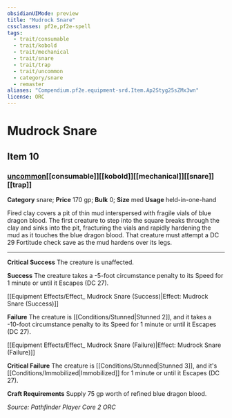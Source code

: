 ```yaml
---
obsidianUIMode: preview
title: "Mudrock Snare"
cssclasses: pf2e,pf2e-spell
tags:
  - trait/consumable
  - trait/kobold
  - trait/mechanical
  - trait/snare
  - trait/trap
  - trait/uncommon
  - category/snare
  - remaster
aliases: "Compendium.pf2e.equipment-srd.Item.Ap2Styg25sZMx3wn"
license: ORC
---
```

# Mudrock Snare
## Item 10
### [uncommon](uncommon "Uncommon Rarity Trait")[[consumable]][[kobold]][[mechanical]][[snare]][[trap]]

**Category** snare; 
**Price** 170 gp; 
**Bulk** 0; **Size** med
**Usage** held-in-one-hand

Fired clay covers a pit of thin mud interspersed with fragile vials of blue dragon blood. The first creature to step into the square breaks through the clay and sinks into the pit, fracturing the vials and rapidly hardening the mud as it touches the blue dragon blood. That creature must attempt a DC 29 Fortitude check save as the mud hardens over its legs.

* * *

**Critical Success** The creature is unaffected.

**Success** The creature takes a -5-foot circumstance penalty to its Speed for 1 minute or until it Escapes (DC 27).

[[Equipment Effects/Effect_ Mudrock Snare (Success)|Effect: Mudrock Snare (Success)]]

**Failure** The creature is [[Conditions/Stunned|Stunned 2]], and it takes a -10-foot circumstance penalty to its Speed for 1 minute or until it Escapes (DC 27).

[[Equipment Effects/Effect_ Mudrock Snare (Failure)|Effect: Mudrock Snare (Failure)]]

**Critical Failure** The creature is [[Conditions/Stunned|Stunned 3]], and it's [[Conditions/Immobilized|Immobilized]] for 1 minute or until it Escapes (DC 27).

**Craft Requirements** Supply 75 gp worth of refined blue dragon blood.

*Source: Pathfinder Player Core 2*
*ORC*